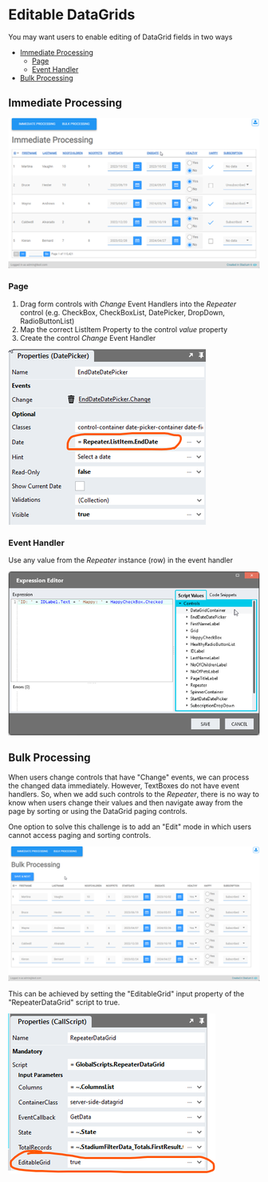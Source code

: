 # Editable DataGrids <!-- omit in toc -->
You may want users to enable editing of DataGrid fields in two ways

- [Immediate Processing](#immediate-processing)
  - [Page](#page)
  - [Event Handler](#event-handler)
- [Bulk Processing](#bulk-processing)

## Immediate Processing

![](images/ImmediateProcessingView.gif)

### Page
1. Drag form controls with *Change* Event Handlers into the *Repeater* control (e.g. CheckBox, CheckBoxList, DatePicker, DropDown, RadioButtonList)
2. Map the correct ListItem Property to the control *value* property
3. Create the control *Change* Event Handler

![](images/SelectedRepeaterItemProperty.png)

### Event Handler
Use any value from the *Repeater* instance (row) in the event handler

![](images/ExpressionEditorRow.png)

## Bulk Processing

When users change controls that have "Change" events, we can process the changed data immediately. However, TextBoxes do not have event handlers. So, when we add such controls to the *Repeater*, there is no way to know when users change their values and then navigate away from the page by sorting or using the DataGrid paging controls. 

One option to solve this challenge is to add an "Edit" mode in which users cannot access paging and sorting controls. 

![](images/BulkProcessingView.gif)

This can be achieved by setting the "EditableGrid" input property of the "RepeaterDataGrid" script to true. 

![](images/EditableGridScriptProperty.png)


